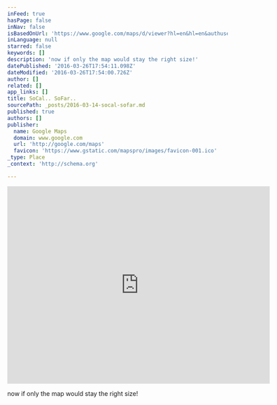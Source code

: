 ```yaml
---
inFeed: true
hasPage: false
inNav: false
isBasedOnUrl: 'https://www.google.com/maps/d/viewer?hl=en&hl=en&authuser=0&authuser=0&mid=z0niDt1Z62Ik.kzHWdTYOgi1A'
inLanguage: null
starred: false
keywords: []
description: 'now if only the map would stay the right size!'
datePublished: '2016-03-26T17:54:11.098Z'
dateModified: '2016-03-26T17:54:00.726Z'
author: []
related: []
app_links: []
title: SoCal.. SoFar..
sourcePath: _posts/2016-03-14-socal-sofar.md
published: true
authors: []
publisher:
  name: Google Maps
  domain: www.google.com
  url: 'http://google.com/maps'
  favicon: 'https://www.gstatic.com/mapspro/images/favicon-001.ico'
_type: Place
_context: 'http://schema.org'

---
```

<iframe src="https://cdn.embedly.com/widgets/media.html?src=https%3A%2F%2Fwww.google.com%2Fmaps%2Fd%2Fembed%3Fmid%3Dz0niDt1Z62Ik.kzHWdTYOgi1A%26hl%3Den&amp;url=https%3A%2F%2Fwww.google.com%2Fmaps%2Fd%2Fviewer%3Fmid%3Dz0niDt1Z62Ik.kzHWdTYOgi1A%26hl%3Den&amp;image=https%3A%2F%2Fwww.google.com%2Fmaps%2Fd%2Fthumbnail%3Fmid%3Dz0niDt1Z62Ik.kzHWdTYOgi1A%26hl%3Den&amp;key=b7d04c9b404c499eba89ee7072e1c4f7&amp;type=text%2Fhtml&amp;schema=google" width="600" height="450" scrolling="no" frameborder="0" allowfullscreen="allowfullscreen" style=""></iframe>

now if only the map would stay the right size!